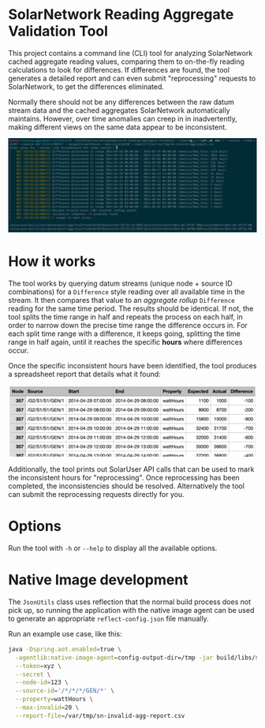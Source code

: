 # SolarNetwork Reading Aggregate Validation Tool

This project contains a command line (CLI) tool for analyzing SolarNetwork cached aggregate reading
values, comparing them to on-the-fly reading calculations to look for differences. If differences
are found, the tool generates a detailed report and can even submit "reprocessing" requests to
SolarNetwork, to get the differences eliminated.

Normally there should not be any differences between the raw datum stream data and the cached
aggregates SolarNetwork automatically maintains. However, over time anomalies can creep in in
inadvertently, making different views on the same data appear to be inconsistent.

<img alt="Screen shot of tool in action" src="docs/img/sn-reading-aggregate-validator-output@2x.png" width="1011">

# How it works 

The tool works by querying datum streams (unique node + source ID combinations) for a `Difference`
style reading over all available time in the stream. It then compares that value to an _aggregate
rollup_ `Difference` reading for the same time period. The results should be identical. If not, the
tool splits the time range in half and repeats the process on each half, in order to narrow down the
precise time range the difference occurs in. For each split time range with a difference, it keeps
going, splitting the time range in half again, until it reaches the specific **hours** where
differences occur.

Once the specific inconsistent hours have been identified, the tool produces a spreadsheet report
that details what it found:

<img alt="Screen shot of an output report spreadsheet" src="docs/img/sn-reading-aggregate-validator-csv-report@2x.png" width="678">

Additionally, the tool prints out SolarUser API calls that can be used to mark the inconsistent
hours for "reprocessing". Once reprocessing has been completed, the inconsistencies should be
resolved. Alternatively the tool can submit the reprocessing requests directly for you.

# Options

Run the tool with `-h` or `--help` to display all the available options.

# Native Image development

The `JsonUtils` class uses reflection that the normal build process does not pick up, so running the
application with the native image agent can be used to generate an appropriate `reflect-config.json`
file manually.

Run an example use case, like this:

```sh
java -Dspring.aot.enabled=true \
  -agentlib:native-image-agent=config-output-dir=/tmp -jar build/libs/sn-reading-aggregate-validator-1.0.0.jar \
  --token=xyz \
  --secret \
  --node-id=123 \
  --source-id='/*/*/*/GEN/*' \
  --property=wattHours \
  --max-invalid=20 \
  --report-file=/var/tmp/sn-invalid-agg-report.csv
```
